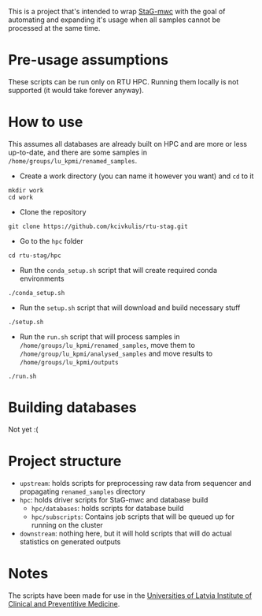 This is a project that's intended to wrap [StaG-mwc](https://github.com/ctmrbio/stag-mwc) with the goal of automating and expanding it's usage when all samples cannot be processed at the same time.

# Pre-usage assumptions

These scripts can be run only on RTU HPC. Running them locally is not supported (it would take forever anyway).

# How to use

This assumes all databases are already built on HPC and are more or less up-to-date, and there are some samples in `/home/groups/lu_kpmi/renamed_samples`.

* Create a work directory (you can name it however you want) and `cd` to it
```
mkdir work
cd work
```
* Clone the repository
```
git clone https://github.com/kcivkulis/rtu-stag.git
```
* Go to the `hpc` folder
```
cd rtu-stag/hpc
```
* Run the `conda_setup.sh` script that will create required conda environments
```
./conda_setup.sh
```
* Run the `setup.sh` script that will download and build necessary stuff
```
./setup.sh
```
* Run the `run.sh` script that will process samples in `/home/groups/lu_kpmi/renamed_samples`, move them to `/home/group/lu_kpmi/analysed_samples` and move results to `/home/groups/lu_kpmi/outputs`
```
./run.sh
```

# Building databases

Not yet :(

# Project structure

* `upstream`: holds scripts for preprocessing raw data from sequencer and propagating `renamed_samples` directory
* `hpc`: holds driver scripts for StaG-mwc and database build
  * `hpc/databases`: holds scripts for database build
  * `hpc/subscripts`: Contains job scripts that will be queued up for running on the cluster
* `downstream`: nothing here, but it will hold scripts that will do actual statistics on generated outputs

# Notes

The scripts have been made for use in the [Universities of Latvia Institute of Clinical and Preventitive Medicine](https://www.kpmi.lu.lv/en-gb/).
